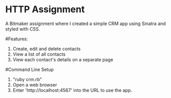 # HTTP Assignment
A Bitmaker assignment where I created a simple CRM app using Sinatra and styled with CSS.

#Features:
1. Create, edit and delete contacts
2. View a list of all contacts
3. View each contact's details on a separate page

#Command Line Setup
1. "ruby crm.rb"
2. Open a web browser
3. Enter 'http://localhost:4567' into the URL to use the app.
